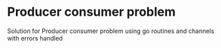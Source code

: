 # Producer consumer problem

Solution for Producer consumer problem using go routines and channels with errors handled
